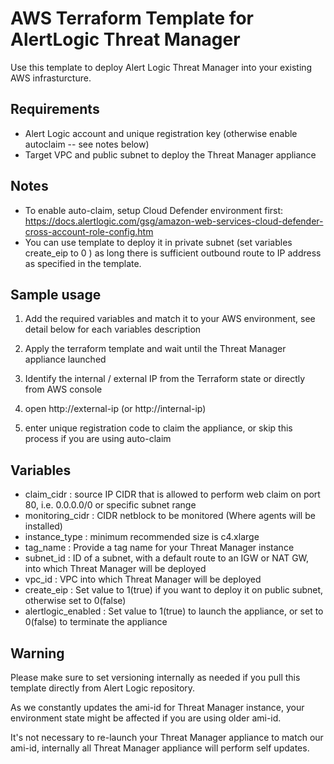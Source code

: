 # AWS Terraform Template for AlertLogic Threat Manager

Use this template to deploy Alert Logic Threat Manager into your existing AWS infrasturcture.

## Requirements

- Alert Logic account and unique registration key (otherwise enable autoclaim -- see notes below)
- Target VPC and public subnet to deploy the Threat Manager appliance

## Notes

- To enable auto-claim, setup Cloud Defender environment first: <https://docs.alertlogic.com/gsg/amazon-web-services-cloud-defender-cross-account-role-config.htm>
- You can use template to deploy it in private subnet (set variables create_eip to 0 ) as long there is sufficient outbound route to IP address as specified in the template.

## Sample usage

1. Add the required variables and match it to your AWS environment, see detail below for each variables description

2. Apply the terraform template and wait until the Threat Manager appliance launched

3. Identify the internal / external IP from the Terraform state or directly from AWS console

4. open http://external-ip (or http://internal-ip)

5. enter unique registration code to claim the appliance, or skip this process if you are using auto-claim

## Variables

- claim_cidr : source IP CIDR that is allowed to perform web claim on port 80, i.e. 0.0.0.0/0 or specific subnet range
- monitoring_cidr : CIDR netblock to be monitored (Where agents will be installed)
- instance_type : minimum recommended size is c4.xlarge
- tag_name : Provide a tag name for your Threat Manager instance
- subnet_id : ID of a subnet, with a default route to an IGW or NAT GW, into which Threat Manager will be deployed
- vpc_id : VPC into which Threat Manager will be deployed
- create_eip : Set value to 1(true) if you want to deploy it on public subnet, otherwise set to 0(false)
- alertlogic_enabled : Set value to 1(true) to launch the appliance, or set to 0(false) to terminate the appliance

## Warning

Please make sure to set versioning internally as needed if you pull this template directly from Alert Logic repository.

As we constantly updates the ami-id for Threat Manager instance, your environment state might be affected if you are using older ami-id.

It's not necessary to re-launch your Threat Manager appliance to match our ami-id, internally all Threat Manager appliance will perform self updates.
